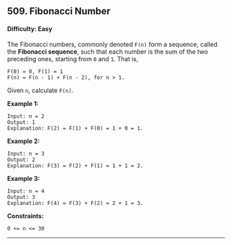 ## 509. Fibonacci Number

#### Difficulty: Easy

The Fibonacci numbers, commonly denoted ```F(n)``` form a sequence, called the __Fibonacci sequence__, such that each number is the sum of the two preceding ones, starting from ```0``` and ```1```. That is,

```
F(0) = 0, F(1) = 1
F(n) = F(n - 1) + F(n - 2), for n > 1.
```

Given ```n```, calculate ```F(n)```.

__Example 1:__

```
Input: n = 2
Output: 1
Explanation: F(2) = F(1) + F(0) = 1 + 0 = 1.
```

__Example 2:__

```
Input: n = 3
Output: 2
Explanation: F(3) = F(2) + F(1) = 1 + 1 = 2.
```

__Example 3:__

```
Input: n = 4
Output: 3
Explanation: F(4) = F(3) + F(2) = 2 + 1 = 3.
```

__Constraints:__

```
0 <= n <= 30
```

---
